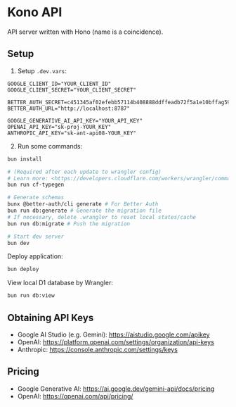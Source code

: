 # Kono API

API server written with Hono (name is a coincidence).

## Setup

1. Setup `.dev.vars`:

  ```env
  GOOGLE_CLIENT_ID="YOUR_CLIENT_ID"
  GOOGLE_CLIENT_SECRET="YOUR_CLIENT_SECRET"

  BETTER_AUTH_SECRET=c451345af02efebb57114b408888ddffeadb72f5a1e10bffag597c944e51a3fa
  BETTER_AUTH_URL="http://localhost:8787"

  GOOGLE_GENERATIVE_AI_API_KEY="YOUR_API_KEY"
  OPENAI_API_KEY="sk-proj-YOUR_KEY"
  ANTHROPIC_API_KEY="sk-ant-api08-YOUR_KEY"
  ```

2. Run some commands:

  ```sh
  bun install

  # (Required after each update to wrangler config)
  # Learn more: <https://developers.cloudflare.com/workers/wrangler/commands/#types>
  bun run cf-typegen

  # Generate schemas
  bunx @better-auth/cli generate # For Better Auth
  bun run db:generate # Generate the migration file
  # If necessary, delete .wrangler to reset local states/cache
  bun run db:migrate # Push the migration

  # Start dev server
  bun dev
  ```

Deploy application:

```sh
bun deploy
```

View local D1 database by Wrangler:

```sh
bun run db:view
```

## Obtaining API Keys

- Google AI Studio (e.g. Gemini): <https://aistudio.google.com/apikey>
- OpenAI: <https://platform.openai.com/settings/organization/api-keys>
- Anthropic: <https://console.anthropic.com/settings/keys>

## Pricing

- Google Generative AI: <https://ai.google.dev/gemini-api/docs/pricing>
- OpenAI: <https://openai.com/api/pricing/>
